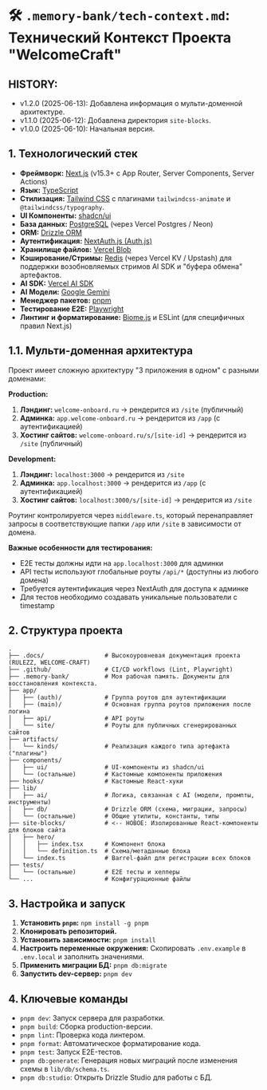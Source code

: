 # 🛠️ `.memory-bank/tech-context.md`: Технический Контекст Проекта "WelcomeCraft"

## HISTORY:

* v1.2.0 (2025-06-13): Добавлена информация о мульти-доменной архитектуре.
* v1.1.0 (2025-06-12): Добавлена директория `site-blocks`.
* v1.0.0 (2025-06-10): Начальная версия.

## 1. Технологический стек

- **Фреймворк:** [Next.js](https://nextjs.org/) (v15.3+ с App Router, Server Components, Server Actions)
- **Язык:** [TypeScript](https://www.typescriptlang.org/)
- **Стилизация:** [Tailwind CSS](https://tailwindcss.com/) с плагинами `tailwindcss-animate` и `@tailwindcss/typography`.
- **UI Компоненты:** [shadcn/ui](https://ui.shadcn.com/)
- **База данных:** [PostgreSQL](https://www.postgresql.org/) (через Vercel Postgres / Neon)
- **ORM:** [Drizzle ORM](https://orm.drizzle.team/)
- **Аутентификация:** [NextAuth.js (Auth.js)](https://authjs.dev/)
- **Хранилище файлов:** [Vercel Blob](https://vercel.com/storage/blob)
- **Кэширование/Стримы:** [Redis](https://redis.io/) (через Vercel KV / Upstash) для поддержки возобновляемых стримов AI SDK и "буфера обмена" артефактов.
- **AI SDK:** [Vercel AI SDK](https://ai-sdk.dev/)
- **AI Модели:** [Google Gemini](https://ai.google.dev/)
- **Менеджер пакетов:** [pnpm](https://pnpm.io/)
- **Тестирование E2E:** [Playwright](https://playwright.dev/)
- **Линтинг и форматирование:** [Biome.js](https://biomejs.dev/) и ESLint (для специфичных правил Next.js)

## 1.1. Мульти-доменная архитектура

Проект имеет сложную архитектуру "3 приложения в одном" с разными доменами:

**Production:**
1. **Лэндинг:** `welcome-onboard.ru` → рендерится из `/site` (публичный)
2. **Админка:** `app.welcome-onboard.ru` → рендерится из `/app` (с аутентификацией) 
3. **Хостинг сайтов:** `welcome-onboard.ru/s/[site-id]` → рендерится из `/site` (публичный)

**Development:**
1. **Лэндинг:** `localhost:3000` → рендерится из `/site`
2. **Админка:** `app.localhost:3000` → рендерится из `/app` (с аутентификацией)
3. **Хостинг сайтов:** `localhost:3000/s/[site-id]` → рендерится из `/site`

Роутинг контролируется через `middleware.ts`, который перенаправляет запросы в соответствующие папки `/app` или `/site` в зависимости от домена.

**Важные особенности для тестирования:**
- E2E тесты должны идти на `app.localhost:3000` для админки
- API тесты используют глобальные роуты `/api/*` (доступны из любого домена)
- Требуется аутентификация через NextAuth для доступа к админке
- Для тестов необходимо создавать уникальные пользователи с timestamp

## 2. Структура проекта

```
.
├── .docs/                 # Высокоуровневая документация проекта (RULEZZ, WELCOME-CRAFT)
├── .github/               # CI/CD workflows (Lint, Playwright)
├── .memory-bank/          # Моя рабочая память. Документы для восстановления контекста.
├── app/
│   ├── (auth)/            # Группа роутов для аутентификации
│   ├── (main)/            # Основная группа роутов приложения после логина
│   ├── api/               # API роуты
│   └── site/              # Роуты для публичных сгенерированных сайтов
├── artifacts/
│   └── kinds/             # Реализация каждого типа артефакта ("плагины")
├── components/
│   ├── ui/                # UI-компоненты из shadcn/ui
│   └── (остальные)        # Кастомные компоненты приложения
├── hooks/                 # Кастомные React-хуки
├── lib/
│   ├── ai/                # Логика, связанная с AI (модели, промпты, инструменты)
│   ├── db/                # Drizzle ORM (схема, миграции, запросы)
│   └── (остальные)        # Общие утилиты, константы, типы
├── site-blocks/           # <-- НОВОЕ: Изолированные React-компоненты для блоков сайта
│   ├── hero/
│   │   ├── index.tsx      # Компонент блока
│   │   └── definition.ts  # Схема/метаданные блока
│   └── index.ts           # Barrel-файл для регистрации всех блоков
├── tests/
│   └── (остальные)        # E2E тесты и хелперы
└── ...                    # Конфигурационные файлы
```

## 3. Настройка и запуск

1.  **Установить `pnpm`:** `npm install -g pnpm`
2.  **Клонировать репозиторий.**
3.  **Установить зависимости:** `pnpm install`
4.  **Настроить переменные окружения:** Скопировать `.env.example` в `.env.local` и заполнить значениями.
5.  **Применить миграции БД:** `pnpm db:migrate`
6.  **Запустить dev-сервер:** `pnpm dev`

## 4. Ключевые команды

-   `pnpm dev`: Запуск сервера для разработки.
-   `pnpm build`: Сборка production-версии.
-   `pnpm lint`: Проверка кода линтером.
-   `pnpm format`: Автоматическое форматирование кода.
-   `pnpm test`: Запуск E2E-тестов.
-   `pnpm db:generate`: Генерация новых миграций после изменения схемы в `lib/db/schema.ts`.
-   `pnpm db:studio`: Открыть Drizzle Studio для работы с БД.

